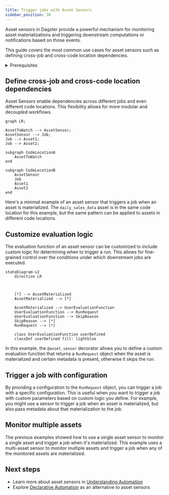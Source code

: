 ```yaml
---
title: Trigger jobs with Asset Sensors
sidebar_position: 30
---
```


Asset sensors in Dagster provide a powerful mechanism for monitoring asset materializations and triggering downstream computations or notifications based on those events.

This guide covers the most common use cases for asset sensors such as defining cross-job and cross-code location dependencies.

<details>
<summary>Prerequisites</summary>

- Familiarity with [Assets](/concepts/assets)
- Familiarity with [Ops and Jobs](/concepts/ops-and-jobs)
</details>

## Define cross-job and cross-code location dependencies

Asset Sensors enable dependencies across different jobs and even different code locations. This flexibility allows for more modular and decoupled workflows.

```mermaid
graph LR;

AssetToWatch --> AssetSensor;
AssetSensor --> Job;
Job --> Asset1;
Job --> Asset2;

subgraph CodeLocationA
    AssetToWatch
end

subgraph CodeLocationB
    AssetSensor
    Job
    Asset1
    Asset2
end
```

Here's a minimal example of an asset sensor that triggers a job when an asset is materialized. The `daily_sales_data` asset is in the same code location for this example, but the same pattern can be applied to assets in different code locations.

<CodeExample filePath="guides/automation/simple-asset-sensor-example.py" language="python" title="Simple Asset Sensor Example" />

## Customize evaluation logic

The evaluation function of an asset sensor can be customized to include custom logic for determining when to trigger a run. This allows for fine-grained control over the conditions under which downstream jobs are executed.

```mermaid
stateDiagram-v2
    direction LR



    [*] --> AssetMaterialized
    AssetMaterialized --> [*]

    AssetMaterialized --> UserEvaluationFunction
    UserEvaluationFunction --> RunRequest
    UserEvaluationFunction --> SkipReason
    SkipReason --> [*]
    RunRequest --> [*]

    class UserEvaluationFunction userDefined
    classDef userDefined fill: lightblue
```

In this example, the `@asset_sensor` decorator allows you to define a custom evaluation function that returns a `RunRequest` object when the asset is materialized and certain metadata is present,
otherwise it skips the run.

<CodeExample filePath="guides/automation/asset-sensor-custom-eval.py" language="python" title="Asset Sensor with Custom Evaluation Logic" />

## Trigger a job with configuration

By providing a configuration to the `RunRequest` object, you can trigger a job with a specific configuration. This is useful when you want to trigger a job with custom parameters based on custom logic you define. For example, you might use a sensor to trigger a job when an asset is materialized, but also pass metadata about that materialization to the job. 

<CodeExample filePath="guides/automation/asset-sensor-with-config.py" language="python" title="Asset Sensor with Config" />


## Monitor multiple assets

The previous examples showed how to use a single asset sensor to monitor a single asset and trigger a job when it's materialized. This example uses a multi-asset sensor to monitor multiple assets and trigger a job when any of the monitored assets are materialized.

<CodeExample filePath="guides/automation/multi-asset-sensor.py" language="python" title="Multi-Asset Sensor" />

## Next steps

- Learn more about asset sensors in [Understanding Automation](/concepts/automation)
- Explore [Declarative Automation](/concepts/declarative-automation) as an alternative to asset sensors